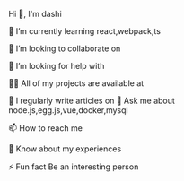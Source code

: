 Hi 👋, I'm dashi

🌱 I’m currently learning react,webpack,ts

👯 I’m looking to collaborate on 

🤝 I’m looking for help with 

👨‍💻 All of my projects are available at 

📝 I regularly write articles on 
💬 Ask me about node.js,egg.js,vue,docker,mysql

📫 How to reach me 

📄 Know about my experiences 

⚡ Fun fact Be an interesting person


